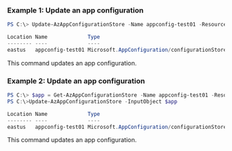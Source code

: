 ### Example 1: Update an app configuration 
```powershell
PS C:\> Update-AzAppConfigurationStore -Name appconfig-test01 -ResourceGroupName lucas-manual-test -SubscriptionId 9e223dbe-3399-4e19-88eb-0975f02ac87f

Location Name             Type
-------- ----             ----
eastus   appconfig-test01 Microsoft.AppConfiguration/configurationStores
```

This command updates an app configuration.

### Example 2: Update an app configuration 
```powershell
PS C:\> $app = Get-AzAppConfigurationStore -Name appconfig-test01 -ResourceGroupName lucas-manual-test
PS C:\>Update-AzAppConfigurationStore -InputObject $app

Location Name             Type
-------- ----             ----
eastus   appconfig-test01 Microsoft.AppConfiguration/configurationStores
```

This command updates an app configuration.